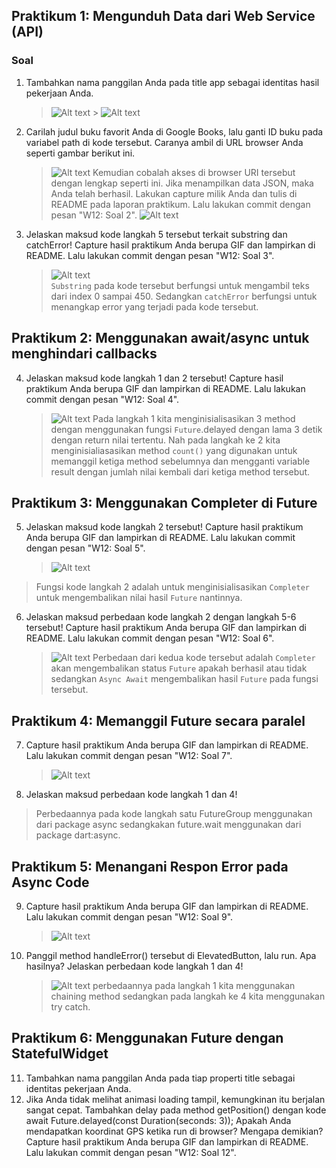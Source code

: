 ## Praktikum 1: Mengunduh Data dari Web Service (API)

### Soal

1. Tambahkan nama panggilan Anda pada title app sebagai identitas hasil pekerjaan Anda.
   > ![Alt text](image.png) > ![Alt text](image-3.png)
2. Carilah judul buku favorit Anda di Google Books, lalu ganti ID buku pada variabel path di kode tersebut. Caranya ambil di URL browser Anda seperti gambar berikut ini.
   > ![Alt text](image-1.png)
   > Kemudian cobalah akses di browser URI tersebut dengan lengkap seperti ini. Jika menampilkan data JSON, maka Anda telah berhasil. Lakukan capture milik Anda dan tulis di README pada laporan praktikum. Lalu lakukan commit dengan pesan "W12: Soal 2".
   > ![Alt text](image-2.png)
3. Jelaskan maksud kode langkah 5 tersebut terkait substring dan catchError!
   Capture hasil praktikum Anda berupa GIF dan lampirkan di README. Lalu lakukan commit dengan pesan "W12: Soal 3".
   > ![Alt text](../docs/praktikum-1.gif)  
   > `Substring` pada kode tersebut berfungsi untuk mengambil teks dari index 0 sampai 450. Sedangkan `catchError` berfungsi untuk menangkap error yang terjadi pada kode tersebut.

## Praktikum 2: Menggunakan await/async untuk menghindari callbacks

4. Jelaskan maksud kode langkah 1 dan 2 tersebut!
   Capture hasil praktikum Anda berupa GIF dan lampirkan di README. Lalu lakukan commit dengan pesan "W12: Soal 4".

   > ![Alt text](../docs/praktikum-2.gif)
   > Pada langkah 1 kita menginisialisasikan 3 method dengan menggunakan fungsi `Future`.delayed dengan lama 3 detik dengan return nilai tertentu. Nah pada langkah ke 2 kita menginisialiasasikan method `count()` yang digunakan untuk memanggil ketiga method sebelumnya dan mengganti variable result dengan jumlah nilai kembali dari ketiga method tersebut.

## Praktikum 3: Menggunakan Completer di Future

5. Jelaskan maksud kode langkah 2 tersebut!
   Capture hasil praktikum Anda berupa GIF dan lampirkan di README. Lalu lakukan commit dengan pesan "W12: Soal 5".

   > ![Alt text](../docs/praktikum-3.gif)

> Fungsi kode langkah 2 adalah untuk menginisialisasikan `Completer` untuk mengembalikan nilai hasil `Future` nantinnya.

6. Jelaskan maksud perbedaan kode langkah 2 dengan langkah 5-6 tersebut!
   Capture hasil praktikum Anda berupa GIF dan lampirkan di README. Lalu lakukan commit dengan pesan "W12: Soal 6".
   > ![Alt text](../docs/praktikum-3-2.gif)
   > Perbedaan dari kedua kode tersebut adalah `Completer` akan mengembalikan status `Future` apakah berhasil atau tidak sedangkan `Async Await` mengembalikan hasil `Future` pada fungsi tersebut.

## Praktikum 4: Memanggil Future secara paralel

7. Capture hasil praktikum Anda berupa GIF dan lampirkan di README. Lalu lakukan commit dengan pesan "W12: Soal 7".

   > ![Alt text](../docs/praktikum-4.gif)

8. Jelaskan maksud perbedaan kode langkah 1 dan 4!

> Perbedaannya pada kode langkah satu FutureGroup menggunakan dari package async sedangkakan future.wait menggunakan dari package dart:async.

## Praktikum 5: Menangani Respon Error pada Async Code

9. Capture hasil praktikum Anda berupa GIF dan lampirkan di README. Lalu lakukan commit dengan pesan "W12: Soal 9".

   > ![Alt text](../docs/praktikum5.gif)

10. Panggil method handleError() tersebut di ElevatedButton, lalu run. Apa hasilnya? Jelaskan perbedaan kode langkah 1 dan 4!
    > ![Alt text](../docs/praktikum5.gif)
    > perbedaannya pada langkah 1 kita menggunakan chaining method sedangkan pada langkah ke 4 kita menggunakan try catch.

## Praktikum 6: Menggunakan Future dengan StatefulWidget

11. Tambahkan nama panggilan Anda pada tiap properti title sebagai identitas pekerjaan Anda.
12. Jika Anda tidak melihat animasi loading tampil, kemungkinan itu berjalan sangat cepat. Tambahkan delay pada method getPosition() dengan kode await Future.delayed(const Duration(seconds: 3));
    Apakah Anda mendapatkan koordinat GPS ketika run di browser? Mengapa demikian?
    Capture hasil praktikum Anda berupa GIF dan lampirkan di README. Lalu lakukan commit dengan pesan "W12: Soal 12".
